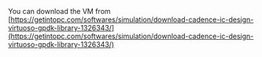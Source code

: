 You can download the VM from
[https://getintopc.com/softwares/simulation/download-cadence-ic-design-virtuoso-gpdk-library-1326343/](https://getintopc.com/softwares/simulation/download-cadence-ic-design-virtuoso-gpdk-library-1326343/)
